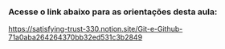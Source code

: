 ### Acesse o link abaixo para as orientações desta aula:

https://satisfying-trust-330.notion.site/Git-e-Github-71a0aba264264370bb32ed531c3b2849